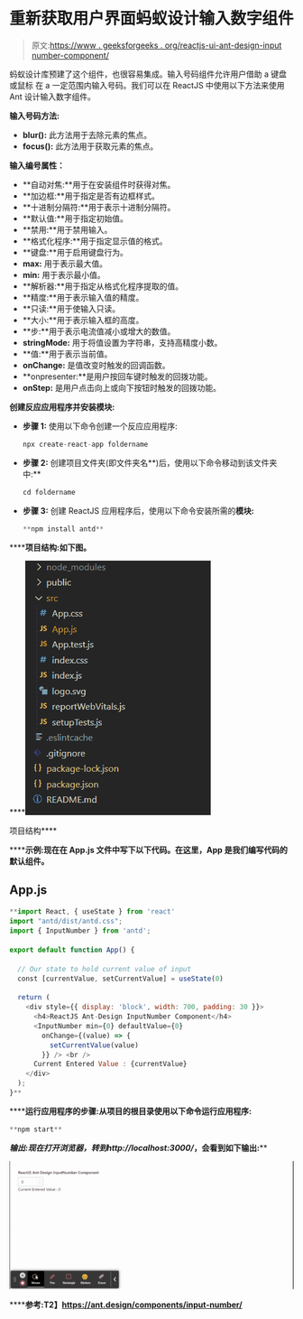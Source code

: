 # 重新获取用户界面蚂蚁设计输入数字组件

> 原文:[https://www . geeksforgeeks . org/reactjs-ui-ant-design-input number-component/](https://www.geeksforgeeks.org/reactjs-ui-ant-design-inputnumber-component/)

蚂蚁设计库预建了这个组件，也很容易集成。输入号码组件允许用户借助 a 键盘或鼠标 在 a 一定范围内输入号码。我们可以在 ReactJS 中使用以下方法来使用 Ant 设计输入数字组件。

**输入号码方法:**

*   **blur():** 此方法用于去除元素的焦点。
*   **focus():** 此方法用于获取元素的焦点。

**输入编号属性：**

*   **自动对焦:**用于在安装组件时获得对焦。
*   **加边框:**用于指定是否有边框样式。
*   **十进制分隔符:**用于表示十进制分隔符。
*   **默认值:**用于指定初始值。
*   **禁用:**用于禁用输入。
*   **格式化程序:**用于指定显示值的格式。
*   **键盘:**用于启用键盘行为。
*   **max:** 用于表示最大值。
*   **min:** 用于表示最小值。
*   **解析器:**用于指定从格式化程序提取的值。
*   **精度:**用于表示输入值的精度。
*   **只读:**用于使输入只读。
*   **大小:**用于表示输入框的高度。
*   **步:**用于表示电流值减小或增大的数值。
*   **stringMode:** 用于将值设置为字符串，支持高精度小数。
*   **值:**用于表示当前值。
*   **onChange:** 是值改变时触发的回调函数。
*   **onpresenter:**是用户按回车键时触发的回拨功能。
*   **onStep:** 是用户点击向上或向下按钮时触发的回拨功能。

**创建反应应用程序并安装模块:**

*   **步骤 1:** 使用以下命令创建一个反应应用程序:

    ```jsx
    npx create-react-app foldername
    ```

*   **步骤 2:** 创建项目文件夹(即文件夹名**)后，使用以下命令移动到该文件夹中:**

    ```jsx
    cd foldername
    ```

*   **步骤 3:** 创建 ReactJS 应用程序后，使用以下命令安装所需的****模块:****

    ```jsx
    **npm install antd**
    ```

******项目结构:**如下图。****

****![](img/f04ae0d8b722a9fff0bd9bd138b29c23.png)

项目结构**** 

******示例:**现在在 **App.js** 文件中写下以下代码。在这里，App 是我们编写代码的默认组件。****

## ****App.js****

```jsx
**import React, { useState } from 'react'
import "antd/dist/antd.css";
import { InputNumber } from 'antd';

export default function App() {

  // Our state to hold current value of input
  const [currentValue, setCurrentValue] = useState(0)

  return (
    <div style={{ display: 'block', width: 700, padding: 30 }}>
      <h4>ReactJS Ant-Design InputNumber Component</h4>
      <InputNumber min={0} defaultValue={0}
        onChange={(value) => {
          setCurrentValue(value)
        }} /> <br />
      Current Entered Value : {currentValue}
    </div>
  );
}**
```

******运行应用程序的步骤:**从项目的根目录使用以下命令运行应用程序:****

```jsx
**npm start**
```

******输出:**现在打开浏览器，转到***http://localhost:3000/***，会看到如下输出:****

****![](img/ff00722c20c3058ddbcb08c733e95208.png)****

******参考:**T2】https://ant.design/components/input-number/****